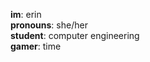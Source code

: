 **im**: erin<br>
**pronouns**: she/her<br>
**student**: computer engineering<br>
**gamer**: time<br>

